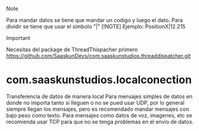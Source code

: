 >[!NOTE]
>Para mandar datos se tiene que mandar un codigo y luego el dato. Para dividir se tiene que usar el simbolo "|"
>[!NOTE]
>Ejemplo: PositionX|12.215

>[!IMPORTANT]
>Necesitas del package de ThreadThispacher primero
>https://github.com/SaaskunDevs/com.saaskunstudios.threaddispatcher.git

# com.saaskunstudios.localconection
 Transferencia de datos de manera local
 Para mensajes simples de datos en donde no importa tanto si lleguen o no se pued usar UDP, por lo general siempre llegan los mensajes, pero es recomendado mandar mensajes con bajo peso como texto.
 Para mensajes como datos de voz, imagenes, etc se recomienda usar TCP para que no se tenga problemas en el envio de datos.
